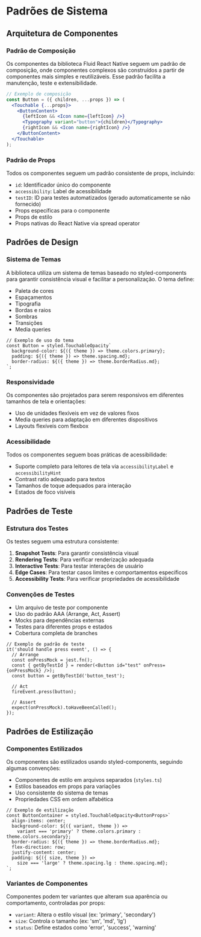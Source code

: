 # Padrões de Sistema

## Arquitetura de Componentes

### Padrão de Composição
Os componentes da biblioteca Fluid React Native seguem um padrão de composição, onde componentes complexos são construídos a partir de componentes mais simples e reutilizáveis. Esse padrão facilita a manutenção, teste e extensibilidade.

```jsx
// Exemplo de composição
const Button = ({ children, ...props }) => (
  <Touchable {...props}>
    <ButtonContent>
      {leftIcon && <Icon name={leftIcon} />}
      <Typography variant="button">{children}</Typography>
      {rightIcon && <Icon name={rightIcon} />}
    </ButtonContent>
  </Touchable>
);
```

### Padrão de Props
Todos os componentes seguem um padrão consistente de props, incluindo:
- `id`: Identificador único do componente
- `accessibility`: Label de acessibilidade 
- `testID`: ID para testes automatizados (gerado automaticamente se não fornecido)
- Props específicas para o componente
- Props de estilo
- Props nativas do React Native via spread operator

## Padrões de Design

### Sistema de Temas
A biblioteca utiliza um sistema de temas baseado no styled-components para garantir consistência visual e facilitar a personalização. O tema define:

- Paleta de cores
- Espaçamentos
- Tipografia
- Bordas e raios
- Sombras
- Transições
- Media queries

```tsx
// Exemplo de uso do tema
const Button = styled.TouchableOpacity`
  background-color: ${({ theme }) => theme.colors.primary};
  padding: ${({ theme }) => theme.spacing.md};
  border-radius: ${({ theme }) => theme.borderRadius.md};
`;
```

### Responsividade
Os componentes são projetados para serem responsivos em diferentes tamanhos de tela e orientações:

- Uso de unidades flexíveis em vez de valores fixos
- Media queries para adaptação em diferentes dispositivos
- Layouts flexíveis com flexbox

### Acessibilidade
Todos os componentes seguem boas práticas de acessibilidade:

- Suporte completo para leitores de tela via `accessibilityLabel` e `accessibilityHint`
- Contrast ratio adequado para textos
- Tamanhos de toque adequados para interação
- Estados de foco visíveis

## Padrões de Teste

### Estrutura dos Testes
Os testes seguem uma estrutura consistente:

1. **Snapshot Tests**: Para garantir consistência visual
2. **Rendering Tests**: Para verificar renderização adequada
3. **Interactive Tests**: Para testar interações de usuário
4. **Edge Cases**: Para testar casos limites e comportamentos específicos
5. **Accessibility Tests**: Para verificar propriedades de acessibilidade

### Convenções de Testes
- Um arquivo de teste por componente
- Uso do padrão AAA (Arrange, Act, Assert)
- Mocks para dependências externas
- Testes para diferentes props e estados
- Cobertura completa de branches

```tsx
// Exemplo de padrão de teste
it('should handle press event', () => {
  // Arrange
  const onPressMock = jest.fn();
  const { getByTestId } = render(<Button id="test" onPress={onPressMock} />);
  const button = getByTestId('button_test');
  
  // Act
  fireEvent.press(button);
  
  // Assert
  expect(onPressMock).toHaveBeenCalled();
});
```

## Padrões de Estilização

### Componentes Estilizados
Os componentes são estilizados usando styled-components, seguindo algumas convenções:

- Componentes de estilo em arquivos separados (`styles.ts`)
- Estilos baseados em props para variações
- Uso consistente do sistema de temas
- Propriedades CSS em ordem alfabética

```tsx
// Exemplo de estilização
const ButtonContainer = styled.TouchableOpacity<ButtonProps>`
  align-items: center;
  background-color: ${({ variant, theme }) => 
    variant === 'primary' ? theme.colors.primary : theme.colors.secondary};
  border-radius: ${({ theme }) => theme.borderRadius.md};
  flex-direction: row;
  justify-content: center;
  padding: ${({ size, theme }) => 
    size === 'large' ? theme.spacing.lg : theme.spacing.md};
`;
```

### Variantes de Componentes
Componentes podem ter variantes que alteram sua aparência ou comportamento, controladas por props:

- `variant`: Altera o estilo visual (ex: 'primary', 'secondary')
- `size`: Controla o tamanho (ex: 'sm', 'md', 'lg')
- `status`: Define estados como 'error', 'success', 'warning' 